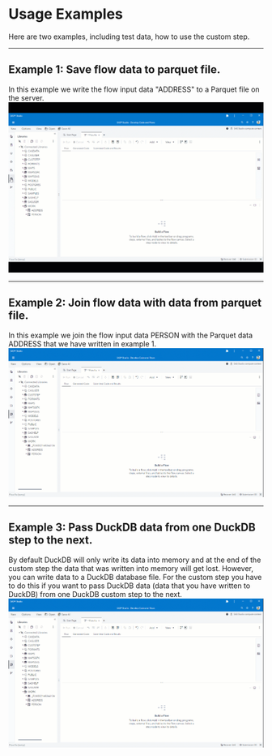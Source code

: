 # Usage Examples

Here are two examples, including test data, how to use the custom step.

---

## Example 1: Save flow data to parquet file.

In this example we write the flow input data "ADDRESS" to a Parquet file on the server.
![Save flow data to parquet file](../img/DuckDB_parquet.gif)

---

## Example 2: Join flow data with data from parquet file.

In this example we join the flow input data PERSON with the Parquet data ADDRESS that we have written in example 1.
![Join flow data with parquet file](../img/DuckDB_join.gif)

---

## Example 3: Pass DuckDB data from one DuckDB step to the next.

By default DuckDB will only write its data into memory and at the end of the custom step the data that was written into memory will get lost. However, you can write data to a DuckDB database file. For the custom step you have to do this if you want to pass DuckDB data (data that you have written to DuckDB) from one DuckDB custom step to the next.
![Pass data from step to step](../img/DuckDB_join.gif)
